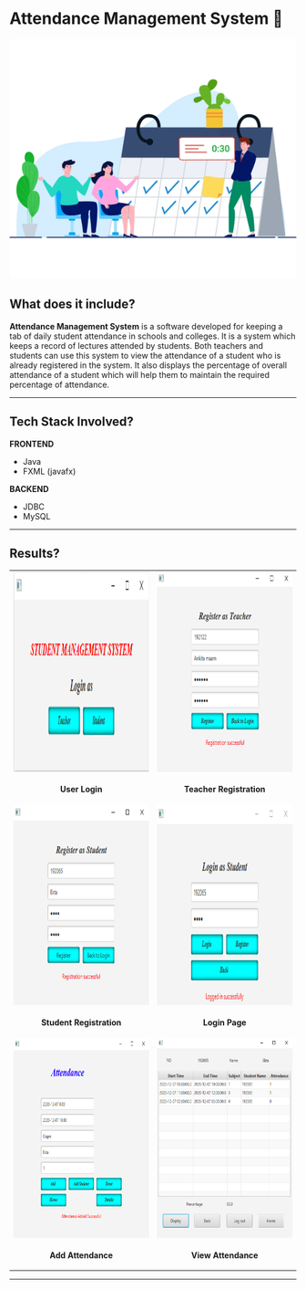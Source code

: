 # Attendance Management System 📝

<p align="center">
    <img src="images/attendance_img.png" alt="BannerImage">
</p>


## <a name="system">What does it include?</a>

**Attendance Management System** is a software developed for keeping a tab of daily student attendance in schools and colleges. It is a system which keeps a record of lectures attended by students. Both teachers and students can use this system to view the attendance of a student who is already registered in the system. It also displays the percentage of overall attendance of a student which will help them to maintain the required percentage of attendance.

---

## <a name="system">Tech Stack Involved?</a>

**FRONTEND**
- Java
- FXML (javafx)

**BACKEND**
- JDBC
- MySQL

---

## <a name="system">Results?</a>

<table>
   <tr>
      <td><img src="images/user_login.png" width=420 height=350></td>
      <td><img src="images/teacher_registration.png" width=420 height=350></td>
   </tr>
   <tr>
       <td><p align="center"><b>User Login</b></p></td>
      <td><p align="center"><b>Teacher Registration</b></p></td>
   </tr>
   <tr>
      <td><img src="images/student_registration.png" width=420 height=350></td>
      <td><img src="images/login_page.png" width=420 height=350></td>
   </tr>
   <tr>
      <td><p align="center"><b>Student Registration</b></p></td>
      <td><p align="center"><b>Login Page</b></p></td>
   </tr>
   <tr>
      <td><img src="images/add_attendance.png" width=420 height=350></td>
      <td><img src="images/view_attendance.png" width=420 height=350></td>
   </tr>
    <tr>
      <td><p align="center"><b>Add Attendance</b></p></td>
      <td><p align="center"><b>View Attendance</b></p></td>
   </tr>
</table>

---
